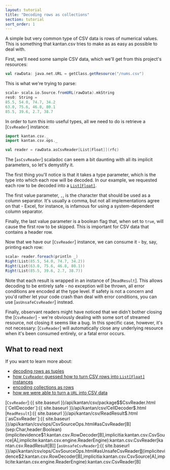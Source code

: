 ```yaml
---
layout: tutorial
title: "Decoding rows as collections"
section: tutorial
sort_order: 1
---
```

A simple but very common type of CSV data is rows of numerical values. This is something that kantan.csv tries to make
as as easy as possible to deal with.

First, we'll need some sample CSV data, which we'll get from this project's resources:

```scala
val rawData: java.net.URL = getClass.getResource("/nums.csv")
```

This is what we're trying to parse:

```scala
scala> scala.io.Source.fromURL(rawData).mkString
res0: String =
85.5, 54.0, 74.7, 34.2
63.0, 75.6, 46.8, 80.1
85.5, 39.6, 2.7, 38.7
```

In order to turn this into useful types, all we need to do is retrieve a [`CsvReader`] instance:

```scala
import kantan.csv._
import kantan.csv.ops._

val reader = rawData.asCsvReader[List[Float]](rfc)
```

The [`asCsvReader`] scaladoc can seem a bit daunting with all its implicit parameters, so let's demystify it.

The first thing you'll notice is that it takes a type parameter, which is the type into which each row will be
decoded. In our example, we requested each row to be decoded into a [`List[Float]`][`List`].

The first value parameter, `,`, is the character that should be used as a column separator. It's usually a comma, but
not all implementations agree on that - Excel, for instance, is infamous for using a system-dependent column separator.

Finally, the last value parameter is a boolean flag that, when set to `true`, will cause the first row to be skipped.
This is important for CSV data that contains a header row.

Now that we have our [`CsvReader`] instance, we can consume it - by, say, printing each row:

```scala
scala> reader.foreach(println _)
Right(List(85.5, 54.0, 74.7, 34.2))
Right(List(63.0, 75.6, 46.8, 80.1))
Right(List(85.5, 39.6, 2.7, 38.7))
```

Note that each result is wrapped in an instance of [`ReadResult`]. This allows decoding to be entirely safe - no
exception will be thrown, all error conditions are encoded at the type level. If safety is not a concern and you'd
rather let your code crash than deal with error conditions, you can use [`asUnsafeCsvReader`] instead.

Finally, observant readers might have noticed that we didn't bother closing the [`CsvReader`] - we're obviously dealing
with some sort of streamed resource, not closing it seems like a bug. In this specific case, however, it's not
necessary: [`CsvReader`] will automatically close any underlying resource when it's been consumed entirely, or a fatal
error occurs.

## What to read next
If you want to learn more about:

* [decoding rows as tuples](rows_as_tuples.html)
* [how `CsvReader` guessed how to turn CSV rows into `List[Float]` instances](cells_as_arbitrary_types.html)
* [encoding collections as rows](collections_as_rows.html)
* [how we were able to turn a `URL` into CSV data](csv_sources.html)

[`List`]:http://www.scala-lang.org/api/current/scala/collection/immutable/List.html
[`CsvReader`]:{{ site.baseurl }}/api/kantan/csv/package$$CsvReader.html
[`CellDecoder`]:{{ site.baseurl }}/api/kantan/csv/CellDecoder$.html
[`ReadResult`]:{{ site.baseurl }}/api/kantan/csv/ReadResult$.html
[`asCsvReader`]:{{ site.baseurl }}/api/kantan/csv/ops/CsvSourceOps.html#asCsvReader[B](sep:Char,header:Boolean)(implicitevidence$1:kantan.csv.RowDecoder[B],implicitia:kantan.csv.CsvSource[A],implicite:kantan.csv.engine.ReaderEngine):kantan.csv.CsvReader[kantan.csv.ReadResult[B]]
[`asUnsafeCsvReader`]:{{ site.baseurl }}/api/kantan/csv/ops/CsvSourceOps.html#asUnsafeCsvReader[B](sep:Char,header:Boolean)(implicitevidence$2:kantan.csv.RowDecoder[B],implicitia:kantan.csv.CsvSource[A],implicite:kantan.csv.engine.ReaderEngine):kantan.csv.CsvReader[B]
